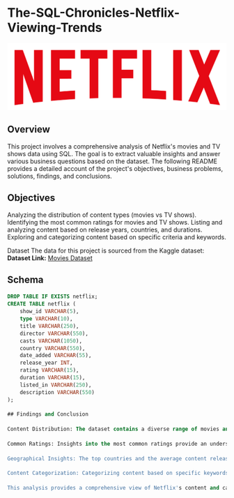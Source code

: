 # The-SQL-Chronicles-Netflix-Viewing-Trends
![](https://github.com/pujadatajourney/The-SQL-Chronicles-Netflix-Viewing-Trends/blob/main/logo.png)

## Overview
This project involves a comprehensive analysis of Netflix's movies and TV shows data using SQL. The goal is to extract valuable insights and answer various business questions based on the dataset. The following README provides a detailed account of the project's objectives, business problems, solutions, findings, and conclusions.

## Objectives
Analyzing the distribution of content types (movies vs TV shows).
Identifying the most common ratings for movies and TV shows.
Listing and analyzing content based on release years, countries, and durations.
Exploring and categorizing content based on specific criteria and keywords.

Dataset
The data for this project is sourced from the Kaggle dataset:
**Dataset Link:** [Movies Dataset](https://www.kaggle.com/datasets/shivamb/netflix-shows?resource=download)


## Schema

```sql
DROP TABLE IF EXISTS netflix;
CREATE TABLE netflix (
    show_id VARCHAR(5),
    type VARCHAR(10),
    title VARCHAR(250),
    director VARCHAR(550),
    casts VARCHAR(1050),
    country VARCHAR(550),
    date_added VARCHAR(55),
    release_year INT,
    rating VARCHAR(15),
    duration VARCHAR(15),
    listed_in VARCHAR(250),
    description VARCHAR(550)
);

## Findings and Conclusion

Content Distribution: The dataset contains a diverse range of movies and TV shows with varying ratings and genres.

Common Ratings: Insights into the most common ratings provide an understanding of the content's target audience.

Geographical Insights: The top countries and the average content releases by India highlight regional content distribution.

Content Categorization: Categorizing content based on specific keywords helps in understanding the nature of content available on Netflix.

This analysis provides a comprehensive view of Netflix's content and can help inform content strategy and decision-making.

